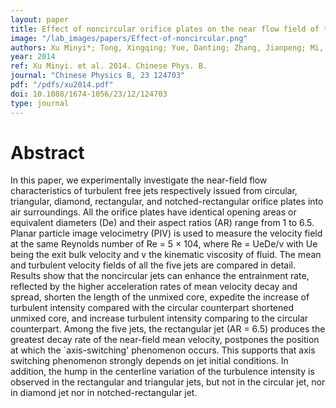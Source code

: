 ```yaml
---
layout: paper
title: Effect of noncircular orifice plates on the near flow field of turbulent free jets
image: "/lab_images/papers/Effect-of-noncircular.png"
authors: Xu Minyi*; Tong, Xingqing; Yue, Danting; Zhang, Jianpeng; Mi, Jianchun; Nathan, G.J.; Kalt, P.A.M.
year: 2014
ref: Xu Minyi. et al. 2014. Chinese Phys. B.
journal: "Chinese Physics B, 23 124703"
pdf: "/pdfs/xu2014.pdf"
doi: 10.1088/1674-1056/23/12/124703
type: journal
---
```


# Abstract

In this paper, we experimentally investigate the near-field flow characteristics of turbulent free jets respectively issued from circular, triangular, diamond, rectangular, and notched-rectangular orifice plates into air surroundings. All the orifice plates have identical opening areas or equivalent diameters (De) and their aspect ratios (AR) range from 1 to 6.5. Planar particle image velocimetry (PIV) is used to measure the velocity field at the same Reynolds number of Re = 5 × 104, where Re = UeDe/v with Ue being the exit bulk velocity and v the kinematic viscosity of fluid. The mean and turbulent velocity fields of all the five jets are compared in detail. Results show that the noncircular jets can enhance the entrainment rate, reflected by the higher acceleration rates of mean velocity decay and spread, shorten the length of the unmixed core, expedite the increase of turbulent intensity compared with the circular counterpart shortened unmixed core, and increase turbulent intensity comparing to the circular counterpart. Among the five jets, the rectangular jet (AR = 6.5) produces the greatest decay rate of the near-field mean velocity, postpones the position at which the `axis-switching' phenomenon occurs. This supports that axis switching phenomenon strongly depends on jet initial conditions. In addition, the hump in the centerline variation of the turbulence intensity is observed in the rectangular and triangular jets, but not in the circular jet, nor in diamond jet nor in notched-rectangular jet.

